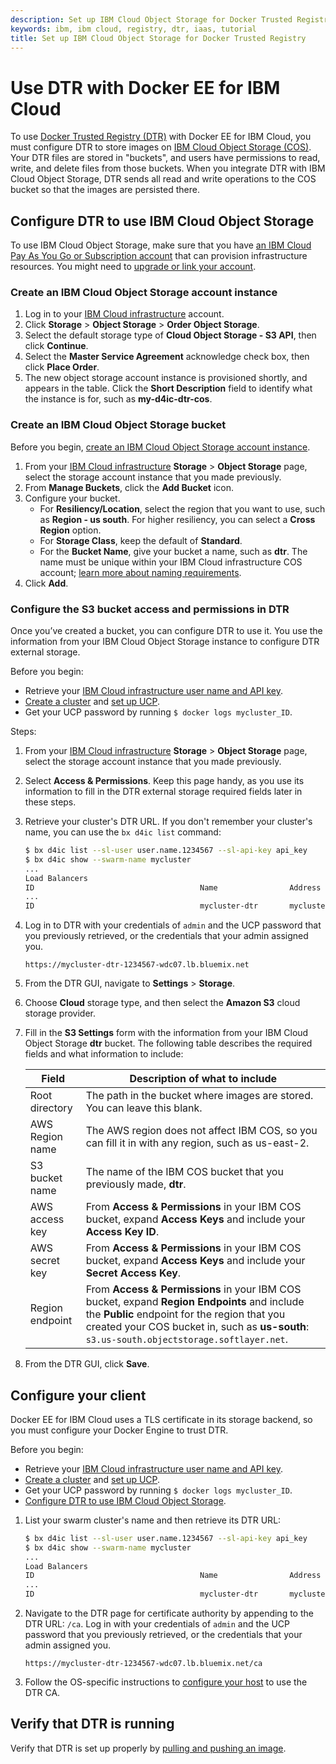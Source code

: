 ```yaml
---
description: Set up IBM Cloud Object Storage for Docker Trusted Registry
keywords: ibm, ibm cloud, registry, dtr, iaas, tutorial
title: Set up IBM Cloud Object Storage for Docker Trusted Registry
---
```


# Use DTR with Docker EE for IBM Cloud
To use [Docker Trusted Registry (DTR)](docs.docker.com/datacenter/dtr/2.4/guides/) with Docker EE for IBM Cloud, you must configure DTR to store images on [IBM Cloud Object Storage (COS)](https://ibm-public-cos.github.io/crs-docs/). Your DTR files are stored in "buckets", and users have permissions to read, write, and delete files from those buckets. When you integrate DTR with IBM Cloud Object Storage, DTR sends all read and write operations to the COS bucket so that the images are persisted there.

## Configure DTR to use IBM Cloud Object Storage
To use IBM Cloud Object Storage, make sure that you have [an IBM Cloud Pay As You Go or Subscription account](https://console.bluemix.net/docs/pricing/index.html#accounts) that can provision infrastructure resources. You might need to [upgrade or link your account](https://console.bluemix.net/docs/pricing/index.html#accounts).

### Create an IBM Cloud Object Storage account instance

1. Log in to your [IBM Cloud infrastructure](https://control.softlayer.com/) account.
2. Click **Storage** > **Object Storage** > **Order Object Storage**.
3. Select the default storage type of **Cloud Object Storage - S3 API**, then click **Continue**.
4. Select the **Master Service Agreement** acknowledge check box, then click **Place Order**.
5. The new object storage account instance is provisioned shortly, and appears in the table. Click the **Short Description** field to identify what the instance is for, such as **my-d4ic-dtr-cos**.

### Create an IBM Cloud Object Storage bucket
Before you begin, [create an IBM Cloud Object Storage account instance](#create-an-ibm-cloud-object-storage-account-instance).

1. From your [IBM Cloud infrastructure](https://control.softlayer.com/) **Storage** > **Object Storage** page, select the storage account instance that you made previously.
2. From **Manage Buckets**, click the **Add Bucket** icon.
3. Configure your bucket.
   * For **Resiliency/Location**, select the region that you want to use, such as **Region - us south**. For higher resiliency, you can select a **Cross Region** option.
   * For **Storage Class**, keep the default of **Standard**.
   * For the **Bucket Name**, give your bucket a name, such as **dtr**. The name must be unique within your IBM Cloud infrastructure COS account; [learn more about naming requirements](https://ibm-public-cos.github.io/crs-docs/storing-and-retrieving-objects#using-buckets).
4. Click **Add**.

### Configure the S3 bucket access and permissions in DTR
Once you’ve created a bucket, you can configure DTR to use it. You use the information from your IBM Cloud Object Storage instance to configure DTR external storage.

Before you begin:
* Retrieve your [IBM Cloud infrastructure user name and API key](https://knowledgelayer.softlayer.com/procedure/retrieve-your-api-key).
* [Create a cluster](administering-swarms.md#create-swarms) and [set up UCP](administering-swarms.md#use-the-universal-control-plane).
* Get your UCP password by running `$ docker logs mycluster_ID`.

Steps:
1. From your [IBM Cloud infrastructure](https://control.softlayer.com/) **Storage** > **Object Storage** page, select the storage account instance that you made previously.
2. Select **Access & Permissions**. Keep this page handy, as you use its information to fill in the DTR external storage required fields later in these steps.
3. Retrieve your cluster's DTR URL. If you don't remember your cluster's name, you can use the `bx d4ic list` command:
   ```bash
   $ bx d4ic list --sl-user user.name.1234567 --sl-api-key api_key
   $ bx d4ic show --swarm-name mycluster
   ...
   Load Balancers
   ID                                     Name                Address                                          Type
   ...
   ID                                     mycluster-dtr       mycluster-dtr-1234567-wdc07.lb.bluemix.net       dtr
   ```
4. Log in to DTR with your credentials of `admin` and the UCP password that you previously retrieved, or the credentials that your admin assigned you.
   ```none
   https://mycluster-dtr-1234567-wdc07.lb.bluemix.net
   ```
5. From the DTR GUI, navigate to **Settings** > **Storage**.
6. Choose **Cloud** storage type, and then select the **Amazon S3** cloud storage provider.
7. Fill in the **S3 Settings** form with the information from your IBM Cloud Object Storage **dtr** bucket. The following table describes the required fields and what information to include:

   | Field | Description of what to include |
   | --- | --- |
   | Root directory | The path in the bucket where images are stored. You can leave this blank. |
   | AWS Region name | The AWS region does not affect IBM COS, so you can fill it in with any region, such as us-east-2. |
   | S3 bucket name  | The name of the IBM COS bucket that you previously made, **dtr**. |
   | AWS access key  | From **Access & Permissions** in your IBM COS bucket, expand **Access Keys** and include your **Access Key ID**. |
   | AWS secret key  | From **Access & Permissions** in your IBM COS bucket, expand **Access Keys** and include your **Secret Access Key**. |
   | Region endpoint | From **Access & Permissions** in your IBM COS bucket, expand **Region Endpoints** and include the **Public** endpoint for the region that you created your COS bucket in, such as **us-south**: `s3.us-south.objectstorage.softlayer.net`. |

8. From the DTR GUI, click **Save**.

## Configure your client
Docker EE for IBM Cloud uses a TLS certificate in its storage backend, so you must configure your Docker Engine to trust DTR.

Before you begin:
* Retrieve your [IBM Cloud infrastructure user name and API key](https://knowledgelayer.softlayer.com/procedure/retrieve-your-api-key).
* [Create a cluster](administering-swarms.md#create-swarms) and [set up UCP](administering-swarms.md#use-the-universal-control-plane).
* Get your UCP password by running `$ docker logs mycluster_ID`.
* [Configure DTR to use IBM Cloud Object Storage](#configure-dtr-to-use-ibm-cloud-object-storage).

1. List your swarm cluster's name and then retrieve its DTR URL:
   ```bash
   $ bx d4ic list --sl-user user.name.1234567 --sl-api-key api_key
   $ bx d4ic show --swarm-name mycluster
   ...
   Load Balancers
   ID                                     Name                Address                                          Type
   ...
   ID                                     mycluster-dtr       mycluster-dtr-1234567-wdc07.lb.bluemix.net       dtr
   ```
2. Navigate to the DTR page for certificate authority by appending to the DTR URL: `/ca`. Log in with your credentials of `admin` and the UCP password that you previously retrieved, or the credentials that your admin assigned you.
   ```none
   https://mycluster-dtr-1234567-wdc07.lb.bluemix.net/ca
   ```
3. Follow the OS-specific instructions to [configure your host](/datacenter/dtr/2.4/guides/user/access-dtr/) to use the DTR CA.

## Verify that DTR is running
Verify that DTR is set up properly by [pulling and pushing an image](/datacenter/dtr/2.4/guides/user/manage-images/pull-and-push-images/).
